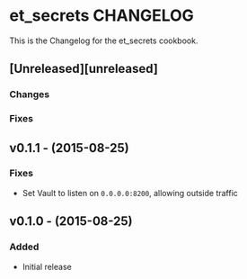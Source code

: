 # et_secrets CHANGELOG

This is the Changelog for the et_secrets cookbook.

## [Unreleased][unreleased]

### Changes

### Fixes

## v0.1.1 - (2015-08-25)

### Fixes

* Set Vault to listen on `0.0.0.0:8200`, allowing outside traffic

## v0.1.0 - (2015-08-25)

### Added

* Initial release
